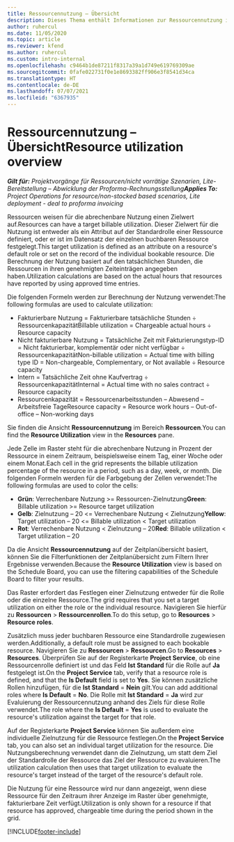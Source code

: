 ```yaml
---
title: Ressourcennutzung – Übersicht
description: Dieses Thema enthält Informationen zur Ressourcennutzung in Project Operations.
author: ruhercul
ms.date: 11/05/2020
ms.topic: article
ms.reviewer: kfend
ms.author: ruhercul
ms.custom: intro-internal
ms.openlocfilehash: c9464b1de87211f8317a39a1d749e619769309ae
ms.sourcegitcommit: 0fafe022731f0e1e8693382ff906e3f8541d34ca
ms.translationtype: HT
ms.contentlocale: de-DE
ms.lasthandoff: 07/07/2021
ms.locfileid: "6367935"
---
```

# <a name="resource-utilization-overview"></a><span data-ttu-id="f3b8c-103">Ressourcennutzung – Übersicht</span><span class="sxs-lookup"><span data-stu-id="f3b8c-103">Resource utilization overview</span></span>

<span data-ttu-id="f3b8c-104">_**Gilt für:** Projektvorgänge für Ressourcen/nicht vorrätige Szenarien, Lite-Bereitstellung – Abwicklung der Proforma-Rechnungsstellung_</span><span class="sxs-lookup"><span data-stu-id="f3b8c-104">_**Applies To:** Project Operations for resource/non-stocked based scenarios, Lite deployment - deal to proforma invoicing_</span></span>

<span data-ttu-id="f3b8c-105">Ressourcen weisen für die abrechenbare Nutzung einen Zielwert auf.</span><span class="sxs-lookup"><span data-stu-id="f3b8c-105">Resources can have a target billable utilization.</span></span> <span data-ttu-id="f3b8c-106">Dieser Zielwert für die Nutzung ist entweder als ein Attribut auf der Standardrolle einer Ressource definiert, oder er ist im Datensatz der einzelnen buchbaren Ressource festgelegt.</span><span class="sxs-lookup"><span data-stu-id="f3b8c-106">This target utilization is defined as an attribute on a resource's default role or set on the record of the individual bookable resource.</span></span> <span data-ttu-id="f3b8c-107">Die Berechnung der Nutzung basiert auf den tatsächlichen Stunden, die Ressourcen in ihren genehmigten Zeiteinträgen angegeben haben.</span><span class="sxs-lookup"><span data-stu-id="f3b8c-107">Utilization calculations are based on the actual hours that resources have reported by using approved time entries.</span></span>

<span data-ttu-id="f3b8c-108">Die folgenden Formeln werden zur Berechnung der Nutzung verwendet:</span><span class="sxs-lookup"><span data-stu-id="f3b8c-108">The following formulas are used to calculate utilization:</span></span>

  - <span data-ttu-id="f3b8c-109">Fakturierbare Nutzung = Fakturierbare tatsächliche Stunden ÷ Ressourcenkapazität</span><span class="sxs-lookup"><span data-stu-id="f3b8c-109">Billable utilization = Chargeable actual hours ÷ Resource capacity</span></span>
  - <span data-ttu-id="f3b8c-110">Nicht fakturierbare Nutzung = Tatsächliche Zeit mit Fakturierungstyp-ID = Nicht fakturierbar, komplementär oder nicht verfügbar ÷ Ressourcenkapazität</span><span class="sxs-lookup"><span data-stu-id="f3b8c-110">Non-billable utilization = Actual time with billing type ID = Non-chargeable, Complementary, or Not available ÷ Resource capacity</span></span>
  - <span data-ttu-id="f3b8c-111">Intern = Tatsächliche Zeit ohne Kaufvertrag ÷ Ressourcenkapazität</span><span class="sxs-lookup"><span data-stu-id="f3b8c-111">Internal = Actual time with no sales contract ÷ Resource capacity</span></span>
  - <span data-ttu-id="f3b8c-112">Ressourcenkapazität = Ressourcenarbeitsstunden – Abwesend – Arbeitsfreie Tage</span><span class="sxs-lookup"><span data-stu-id="f3b8c-112">Resource capacity = Resource work hours – Out-of-office – Non-working days</span></span>

<span data-ttu-id="f3b8c-113">Sie finden die Ansicht **Ressourcennutzung** im Bereich **Ressourcen**.</span><span class="sxs-lookup"><span data-stu-id="f3b8c-113">You can find the **Resource Utilization** view in the **Resources** pane.</span></span>

<span data-ttu-id="f3b8c-114">Jede Zelle im Raster steht für die abrechenbare Nutzung in Prozent der Ressource in einem Zeitraum, beispielsweise einem Tag, einer Woche oder einem Monat.</span><span class="sxs-lookup"><span data-stu-id="f3b8c-114">Each cell in the grid represents the billable utilization percentage of the resource in a period, such as a day, week, or month.</span></span> <span data-ttu-id="f3b8c-115">Die folgenden Formeln werden für die Farbgebung der Zellen verwendet:</span><span class="sxs-lookup"><span data-stu-id="f3b8c-115">The following formulas are used to color the cells:</span></span>

  - <span data-ttu-id="f3b8c-116">**Grün**: Verrechenbare Nutzung >= Ressourcen-Zielnutzung</span><span class="sxs-lookup"><span data-stu-id="f3b8c-116">**Green**: Billable utilization >= Resource target utilization</span></span>
  - <span data-ttu-id="f3b8c-117">**Gelb**: Zielnutzung – 20 <= Verrechenbare Nutzung < Zielnutzung</span><span class="sxs-lookup"><span data-stu-id="f3b8c-117">**Yellow**: Target utilization – 20 <= Billable utilization < Target utilization</span></span>
  - <span data-ttu-id="f3b8c-118">**Rot**: Verrechenbare Nutzung < Zielnutzung – 20</span><span class="sxs-lookup"><span data-stu-id="f3b8c-118">**Red**: Billable utilization < Target utilization – 20</span></span>

<span data-ttu-id="f3b8c-119">Da die Ansicht **Ressourcennutzung** auf der Zeitplanübersicht basiert, können Sie die Filterfunktionen der Zeitplanübersicht zum Filtern Ihrer Ergebnisse verwenden.</span><span class="sxs-lookup"><span data-stu-id="f3b8c-119">Because the **Resource Utilization** view is based on the Schedule Board, you can use the filtering capabilities of the Schedule Board to filter your results.</span></span>

<span data-ttu-id="f3b8c-120">Das Raster erfordert das Festlegen einer Zielnutzung entweder für die Rolle oder die einzelne Ressource.</span><span class="sxs-lookup"><span data-stu-id="f3b8c-120">The grid requires that you set a target utilization on either the role or the individual resource.</span></span> <span data-ttu-id="f3b8c-121">Navigieren Sie hierfür zu **Ressourcen** > **Ressourcenrollen**.</span><span class="sxs-lookup"><span data-stu-id="f3b8c-121">To do this setup, go to **Resources** > **Resource roles**.</span></span>

<span data-ttu-id="f3b8c-122">Zusätzlich muss jeder buchbaren Ressource eine Standardrolle zugewiesen werden.</span><span class="sxs-lookup"><span data-stu-id="f3b8c-122">Additionally, a default role must be assigned to each bookable resource.</span></span> <span data-ttu-id="f3b8c-123">Navigieren Sie zu **Ressourcen** > **Ressourcen**.</span><span class="sxs-lookup"><span data-stu-id="f3b8c-123">Go to **Resources** > **Resources**.</span></span> <span data-ttu-id="f3b8c-124">Überprüfen Sie auf der Registerkarte **Project Service**, ob eine Ressourcenrolle definiert ist und das Feld **Ist Standard** für die Rolle auf **Ja** festgelegt ist.</span><span class="sxs-lookup"><span data-stu-id="f3b8c-124">On the **Project Service** tab, verify that a resource role is defined, and that the **Is Default** field is set to **Yes**.</span></span> <span data-ttu-id="f3b8c-125">Sie können zusätzliche Rollen hinzufügen, für die **Ist Standard** = **Nein** gilt.</span><span class="sxs-lookup"><span data-stu-id="f3b8c-125">You can add additional roles where **Is Default** = **No**.</span></span> <span data-ttu-id="f3b8c-126">Die Rolle mit **Ist Standard** = **Ja** wird zur Evaluierung der Ressourcennutzung anhand des Ziels für diese Rolle verwendet.</span><span class="sxs-lookup"><span data-stu-id="f3b8c-126">The role where the **Is Default** = **Yes** is used to evaluate the resource's utilization against the target for that role.</span></span>

<span data-ttu-id="f3b8c-127">Auf der Registerkarte **Project Service** können Sie außerdem eine individuelle Zielnutzung für die Ressource festlegen.</span><span class="sxs-lookup"><span data-stu-id="f3b8c-127">On the **Project Service** tab, you can also set an individual target utilization for the resource.</span></span> <span data-ttu-id="f3b8c-128">Die Nutzungsberechnung verwendet dann die Zielnutzung, um statt dem Ziel der Standardrolle der Ressource das Ziel der Ressource zu evaluieren.</span><span class="sxs-lookup"><span data-stu-id="f3b8c-128">The utilization calculation then uses that target utilization to evaluate the resource's target instead of the target of the resource's default role.</span></span>

<span data-ttu-id="f3b8c-129">Die Nutzung für eine Ressource wird nur dann angezeigt, wenn diese Ressource für den Zeitraum ihrer Anzeige im Raster über genehmigte, fakturierbare Zeit verfügt.</span><span class="sxs-lookup"><span data-stu-id="f3b8c-129">Utilization is only shown for a resource if that resource has approved, chargeable time during the period shown in the grid.</span></span>


[!INCLUDE[footer-include](../includes/footer-banner.md)]